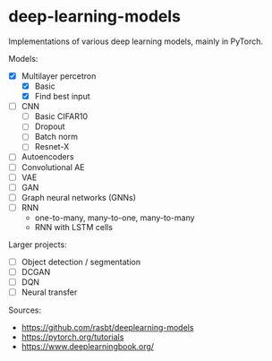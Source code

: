 # deep-learning-models
Implementations of various deep learning models, mainly in PyTorch.

Models:
- [X] Multilayer percetron
    - [X] Basic
    - [X] Find best input
- [ ] CNN
    - [ ] Basic CIFAR10
    - [ ] Dropout
    - [ ] Batch norm
    - [ ] Resnet-X
- [ ] Autoencoders
- [ ] Convolutional AE
- [ ] VAE
- [ ] GAN
- [ ] Graph neural networks (GNNs)
- [ ] RNN
    - one-to-many, many-to-one, many-to-many
    - RNN with LSTM cells

Larger projects:
- [ ] Object detection / segmentation
- [ ] DCGAN
- [ ] DQN
- [ ] Neural transfer

Sources:
- https://github.com/rasbt/deeplearning-models
- https://pytorch.org/tutorials
- https://www.deeplearningbook.org/
